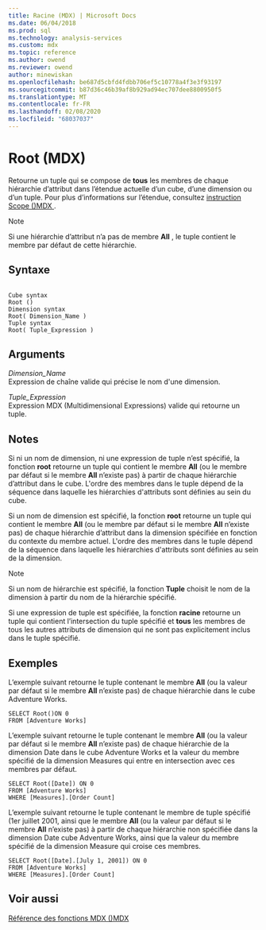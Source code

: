 ```yaml
---
title: Racine (MDX) | Microsoft Docs
ms.date: 06/04/2018
ms.prod: sql
ms.technology: analysis-services
ms.custom: mdx
ms.topic: reference
ms.author: owend
ms.reviewer: owend
author: minewiskan
ms.openlocfilehash: be687d5cbfd4fdbb706ef5c10778a4f3e3f93197
ms.sourcegitcommit: b87d36c46b39af8b929ad94ec707dee8800950f5
ms.translationtype: MT
ms.contentlocale: fr-FR
ms.lasthandoff: 02/08/2020
ms.locfileid: "68037037"
---
```

# <a name="root-mdx"></a>Root (MDX)


  Retourne un tuple qui se compose de **tous** les membres de chaque hiérarchie d’attribut dans l’étendue actuelle d’un cube, d’une dimension ou d’un tuple. Pour plus d’informations sur l’étendue, consultez [instruction Scope &#40;&#41;MDX ](../mdx/mdx-scripting-scope.md).  
  
> [!NOTE]  
>  Si une hiérarchie d’attribut n’a pas de membre **All** , le tuple contient le membre par défaut de cette hiérarchie.  
  
## <a name="syntax"></a>Syntaxe  
  
```  
  
Cube syntax  
Root ()  
Dimension syntax  
Root( Dimension_Name )  
Tuple syntax  
Root( Tuple_Expression )  
```  
  
## <a name="arguments"></a>Arguments  
 *Dimension_Name*  
 Expression de chaîne valide qui précise le nom d'une dimension.  
  
 *Tuple_Expression*  
 Expression MDX (Multidimensional Expressions) valide qui retourne un tuple.  
  
## <a name="remarks"></a>Notes  
 Si ni un nom de dimension, ni une expression de tuple n’est spécifié, la fonction **root** retourne un tuple qui contient le membre **All** (ou le membre par défaut si le membre **All** n’existe pas) à partir de chaque hiérarchie d’attribut dans le cube. L'ordre des membres dans le tuple dépend de la séquence dans laquelle les hiérarchies d'attributs sont définies au sein du cube.  
  
 Si un nom de dimension est spécifié, la fonction **root** retourne un tuple qui contient le membre **All** (ou le membre par défaut si le membre **All** n’existe pas) de chaque hiérarchie d’attribut dans la dimension spécifiée en fonction du contexte du membre actuel. L'ordre des membres dans le tuple dépend de la séquence dans laquelle les hiérarchies d'attributs sont définies au sein de la dimension.  
  
> [!NOTE]  
>  Si un nom de hiérarchie est spécifié, la fonction **Tuple** choisit le nom de la dimension à partir du nom de la hiérarchie spécifié.  
  
 Si une expression de tuple est spécifiée, la fonction **racine** retourne un tuple qui contient l’intersection du tuple spécifié et **tous** les membres de tous les autres attributs de dimension qui ne sont pas explicitement inclus dans le tuple spécifié.  
  
## <a name="examples"></a>Exemples  
 L’exemple suivant retourne le tuple contenant le membre **All** (ou la valeur par défaut si le membre **All** n’existe pas) de chaque hiérarchie dans le cube Adventure Works.  
  
```  
SELECT Root()ON 0  
FROM [Adventure Works]  
```  
  
 L’exemple suivant retourne le tuple contenant le membre **All** (ou la valeur par défaut si le membre **All** n’existe pas) de chaque hiérarchie de la dimension Date dans le cube Adventure Works et la valeur du membre spécifié de la dimension Measures qui entre en intersection avec ces membres par défaut.  
  
```  
SELECT Root([Date]) ON 0  
FROM [Adventure Works]  
WHERE [Measures].[Order Count]  
```  
  
 L’exemple suivant retourne le tuple contenant le membre de tuple spécifié (1er juillet 2001, ainsi que le membre **All** (ou la valeur par défaut si le membre **All** n’existe pas) à partir de chaque hiérarchie non spécifiée dans la dimension Date cube Adventure Works, ainsi que la valeur du membre spécifié de la dimension Measure qui croise ces membres.  
  
```  
SELECT Root([Date].[July 1, 2001]) ON 0  
FROM [Adventure Works]  
WHERE [Measures].[Order Count]  
```  
  
## <a name="see-also"></a>Voir aussi  
 [Référence des fonctions MDX &#40;&#41;MDX](../mdx/mdx-function-reference-mdx.md)  
  
  
